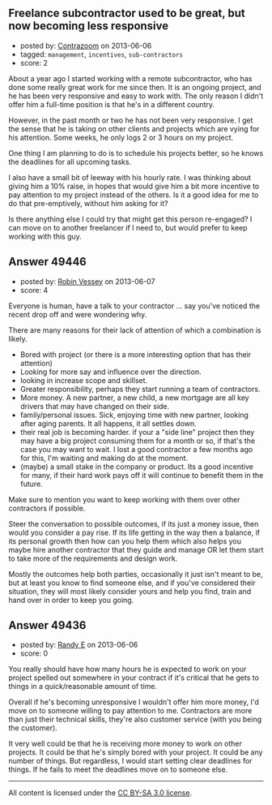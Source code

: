 ## Freelance subcontractor used to be great, but now becoming less responsive

- posted by: [Contrazoom](https://stackexchange.com/users/-1/21821-contrazoom) on 2013-06-06
- tagged: `management`, `incentives`, `sub-contractors`
- score: 2

About a year ago I started working with a remote subcontractor, who has done some really great work for me since then.  It is an ongoing project, and he has been very responsive and easy to work with.  The only reason I didn't offer him a full-time position is that he's in a different country.

However, in the past month or two he has not been very responsive.  I get the sense that he is taking on other clients and projects which are vying for his attention.  Some weeks, he only logs 2 or 3 hours on my project.

One thing I am planning to do is to schedule his projects better, so he knows the deadlines for all upcoming tasks.

I also have a small bit of leeway with his hourly rate.  I was thinking about giving him a 10% raise, in hopes that would give him a bit more incentive to pay attention to my project instead of the others.  Is it a good idea for me to do that pre-emptively, without him asking for it?

Is there anything else I could try that might get this person re-engaged?  I can move on to another freelancer if I need to, but would prefer to keep working with this guy.


## Answer 49446

- posted by: [Robin Vessey](https://stackexchange.com/users/-1/984-robin-vessey) on 2013-06-07
- score: 4

Everyone is human, have a talk to your contractor ... say you've noticed the recent drop off and were wondering why. 

There are many reasons for their lack of attention of which a combination is likely.

- Bored with project (or there is a more interesting option that has their attention)
- Looking for more say and influence over the direction. 
- looking in increase scope and skillset.
- Greater responsibility, perhaps they start running a team of contractors.
- More money. A new partner, a new child, a new mortgage are all key drivers that may have changed on their side.
- family/personal issues. Sick, enjoying time with new partner, looking after aging parents. It all happens, it all settles down.
- their real job is becoming harder. if your a "side line" project then they may have a big project consuming them for a month or so, if that's the case you may want to wait. I lost a good contractor a few months ago for this, I'm waiting and making do at the moment.
- (maybe) a small stake in the company or product. Its a good incentive for many, if their hard work pays off it will continue to benefit them in the future.

Make sure to mention you want to keep working with them over other contractors if possible.

Steer the conversation to possible outcomes, if its just a money issue, then would you consider a pay rise. If its life getting in the way then a balance, if its personal growth then how can you help them which also helps you maybe hire another contractor that they guide and manage OR let them start to take more of the requirements and design work.

Mostly the outcomes help both parties, occasionally it just isn't meant to be, but at least you know to find someone else, and if you've considered their situation, they will most likely consider yours and help you find, train and hand over in order to keep you going.



## Answer 49436

- posted by: [Randy E](https://stackexchange.com/users/-1/19553-randy-e) on 2013-06-06
- score: 0

You really should have how many hours he is expected to work on your project spelled out somewhere in your contract if it's critical that he gets to things in a quick/reasonable amount of time.

Overall if he's becoming unresponsive I wouldn't offer him more money, I'd move on to someone willing to pay attention to me. Contractors are more than just their technical skills, they're also customer service (with you being the customer). 

It very well could be that he is receiving more money to work on other projects. It could be that he's simply bored with your project. It could be any number of things. But regardless, I would start setting clear deadlines for things. If he fails to meet the deadlines move on to someone else.



---

All content is licensed under the [CC BY-SA 3.0 license](https://creativecommons.org/licenses/by-sa/3.0/).
